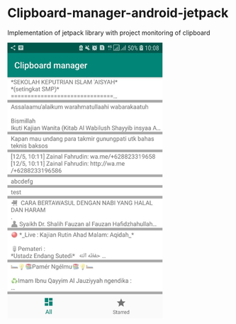 # Clipboard-manager-android-jetpack
Implementation of jetpack library with project monitoring of clipboard

<img src=https://github.com/fnzainal/Clipboard-manager-android-jetpack/blob/master/screenshot/photo_2021-12-06_10-08-44.jpg width="350" />
